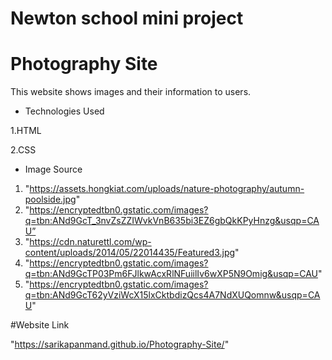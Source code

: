 # Newton school mini project 

# Photography Site 

This website shows images and their information to users.


* Technologies Used

1.HTML 

2.CSS



* Image Source
1. "https://assets.hongkiat.com/uploads/nature-photography/autumn-poolside.jpg" 
2. "https://encryptedtbn0.gstatic.com/images?q=tbn:ANd9GcT_3nvZsZZIWvkVnB635bi3EZ6gbQkKPyHnzg&usqp=CAU”
3. "https://cdn.naturettl.com/wp-content/uploads/2014/05/22014435/Featured3.jpg" 
4. "https://encryptedtbn0.gstatic.com/images?q=tbn:ANd9GcTP03Pm6FJlkwAcxRlNFuiilIv6wXP5N9Omig&usqp=CAU" 
5. "https://encryptedtbn0.gstatic.com/images?q=tbn:ANd9GcT62yVziWcX15lxCktbdizQcs4A7NdXUQomnw&usqp=CAU"



#Website Link

"https://sarikapanmand.github.io/Photography-Site/"




































 













































